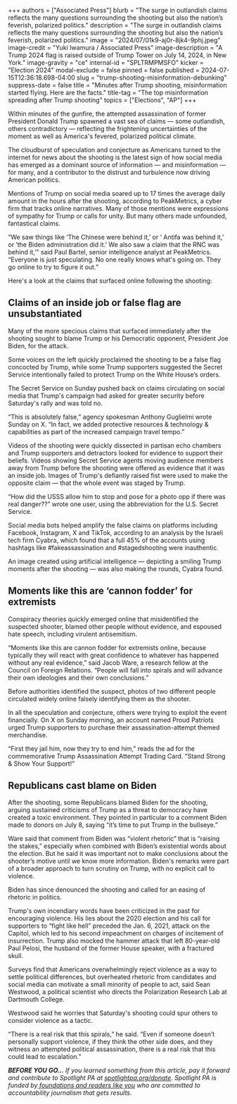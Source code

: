+++
authors = ["Associated Press"]
blurb = "The surge in outlandish claims reflects the many questions surrounding the shooting but also the nation’s feverish, polarized politics."
description = "The surge in outlandish claims reflects the many questions surrounding the shooting but also the nation’s feverish, polarized politics."
image = "2024/07/01k9-aj0r-8jk4-9phj.jpeg"
image-credit = "Yuki Iwamura / Associated Press"
image-description = "A Trump 2024 flag is raised outside of Trump Tower on July 14, 2024, in New York."
image-gravity = "ce"
internal-id = "SPLTRMPMSFO"
kicker = "Election 2024"
modal-exclude = false
pinned = false
published = 2024-07-15T12:36:18.698-04:00
slug = "trump-shooting-misinformation-debunking"
suppress-date = false
title = "Minutes after Trump shooting, misinformation started flying. Here are the facts."
title-tag = "The top misinformation spreading after Trump shooting"
topics = ["Elections", "AP"]
+++

Within minutes of the gunfire, the attempted assassination of former President Donald Trump spawned a vast sea of claims — some outlandish, others contradictory — reflecting the frightening uncertainties of the moment as well as America&#39;s fevered, polarized political climate.

The cloudburst of speculation and conjecture as Americans turned to the internet for news about the shooting is the latest sign of how social media has emerged as a dominant source of information — and misinformation — for many, and a contributor to the distrust and turbulence now driving American politics.

Mentions of Trump on social media soared up to 17 times the average daily amount in the hours after the shooting, according to PeakMetrics, a cyber firm that tracks online narratives. Many of those mentions were expressions of sympathy for Trump or calls for unity. But many others made unfounded, fantastical claims.

“We saw things like ‘The Chinese were behind it,’ or ‘ Antifa was behind it,’ or ‘the Biden administration did it.&#39; We also saw a claim that the RNC was behind it,’” said Paul Bartel, senior intelligence analyst at PeakMetrics. “Everyone is just speculating. No one really knows what&#39;s going on. They go online to try to figure it out.”

Here&#39;s a look at the claims that surfaced online following the shooting:

## Claims of an inside job or false flag are unsubstantiated

Many of the more specious claims that surfaced immediately after the shooting sought to blame Trump or his Democratic opponent, President Joe Biden, for the attack.

Some voices on the left quickly proclaimed the shooting to be a false flag concocted by Trump, while some Trump supporters suggested the Secret Service intentionally failed to protect Trump on the White House’s orders.

The Secret Service on Sunday pushed back on claims circulating on social media that Trump&#39;s campaign had asked for greater security before Saturday&#39;s rally and was told no.

“This is absolutely false,” agency spokesman Anthony Guglielmi wrote Sunday on X. “In fact, we added protective resources &amp; technology &amp; capabilities as part of the increased campaign travel tempo.”

Videos of the shooting were quickly dissected in partisan echo chambers and Trump supporters and detractors looked for evidence to support their beliefs. Videos showing Secret Service agents moving audience members away from Trump before the shooting were offered as evidence that it was an inside job. Images of Trump&#39;s defiantly raised fist were used to make the opposite claim — that the whole event was staged by Trump.

“How did the USSS allow him to stop and pose for a photo opp if there was real danger??” wrote one user, using the abbreviation for the U.S. Secret Service.

Social media bots helped amplify the false claims on platforms including Facebook, Instagram, X and TikTok, according to an analysis by the Israeli tech firm Cyabra, which found that a full 45% of the accounts using hashtags like \#fakeassassination and \#stagedshooting were inauthentic.

An image created using artificial intelligence — depicting a smiling Trump moments after the shooting — was also making the rounds, Cyabra found.

## Moments like this are ‘cannon fodder’ for extremists

Conspiracy theories quickly emerged online that misidentified the suspected shooter, blamed other people without evidence, and espoused hate speech, including virulent antisemitism.

“Moments like this are cannon fodder for extremists online, because typically they will react with great confidence to whatever has happened without any real evidence,” said Jacob Ware, a research fellow at the Council on Foreign Relations. “People will fall into spirals and will advance their own ideologies and their own conclusions.”

Before authorities identified the suspect, photos of two different people circulated widely online falsely identifying them as the shooter.

In all the speculation and conjecture, others were trying to exploit the event financially. On X on Sunday morning, an account named Proud Patriots urged Trump supporters to purchase their assassination-attempt themed merchandise.

“First they jail him, now they try to end him,” reads the ad for the commemorative Trump Assassination Attempt Trading Card. “Stand Strong &amp; Show Your Support!”

## Republicans cast blame on Biden

After the shooting, some Republicans blamed Biden for the shooting, arguing sustained criticisms of Trump as a threat to democracy have created a toxic environment. They pointed in particular to a comment Biden made to donors on July 8, saying “it’s time to put Trump in the bullseye.”

Ware said that comment from Biden was “violent rhetoric” that is “raising the stakes,” especially when combined with Biden’s existential words about the election. But he said it was important not to make conclusions about the shooter’s motive until we know more information. Biden&#39;s remarks were part of a broader approach to turn scrutiny on Trump, with no explicit call to violence.

Biden has since denounced the shooting and called for an easing of rhetoric in politics.

Trump&#39;s own incendiary words have been criticized in the past for encouraging violence. His lies about the 2020 election and his call for supporters to “fight like hell” preceded the Jan. 6, 2021, attack on the Capitol, which led to his second impeachment on charges of incitement of insurrection. Trump also mocked the hammer attack that left 80-year-old Paul Pelosi, the husband of the former House speaker, with a fractured skull.

Surveys find that Americans overwhelmingly reject violence as a way to settle political differences, but overheated rhetoric from candidates and social media can motivate a small minority of people to act, said Sean Westwood, a political scientist who directs the Polarization Research Lab at Dartmouth College.

Westwood said he worries that Saturday&#39;s shooting could spur others to consider violence as a tactic.

“There is a real risk that this spirals,” he said. “Even if someone doesn’t personally support violence, if they think the other side does, and they witness an attempted political assassination, there is a real risk that this could lead to escalation.”<strong></strong>

<strong><em>BEFORE YOU GO…</em></strong><em> If you learned something from this article, pay it forward and contribute to Spotlight PA at </em><a href="https://www.spotlightpa.org/donate"><em>spotlightpa.org/donate</em></a><em>. Spotlight PA is funded by</em><a href="https://www.spotlightpa.org/support"><em> foundations and readers like you</em></a><em> who are committed to accountability journalism that gets results.</em>


